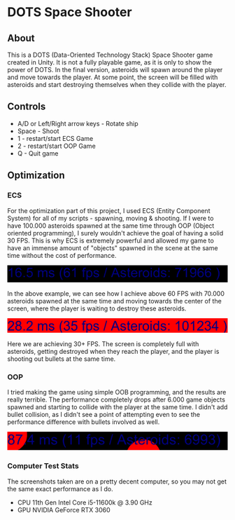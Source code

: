 # DOTS Space Shooter

## About
This is a DOTS (Data-Oriented Technology Stack) Space Shooter game created in Unity. It is not a fully playable game, as it is only to show the power of DOTS.
In the final version, asteroids will spawn around the player and move towards the player. At some point, the screen will be filled with asteroids and start
destroying themselves when they collide with the player.

## Controls

- A/D or Left/Right arrow keys - Rotate ship
- Space - Shoot
- 1 - restart/start ECS Game
- 2 - restart/start OOP Game
- Q - Quit game

## Optimization

### ECS
For the optimization part of this project, I used ECS (Entity Component System) for all of my scripts - spawning, moving & shooting. If I were to have 100.000
asteroids spawned at the same time through OOP (Object oriented programming), I surely wouldn't achieve the goal of having a solid 30 FPS. This is why ECS
is extremely powerful and allowed my game to have an immense amount of "objects" spawned in the scene at the same time without the cost of performance.

![70.000 asteroids](/Images/70k.png?raw=true)

In the above example, we can see how I achieve above 60 FPS with 70.000 asteroids spawned at the same time and moving towards the center of the screen,
where the player is waiting to destroy these asteroids. 

![101.000 asteroids](/Images/101k.png?raw=true)

Here we are achieving 30+ FPS. The screen is completely full with asteroids, getting destroyed when they reach the player, and the player is shooting out bullets at the same time.

### OOP

I tried making the game using simple OOB programming, and the results are really terrible. The performance completely drops after 6.000 game objects spawned and starting to collide
with the player at the same time. I didn't add bullet collision, as I didn't see a point of attempting even to see the performance difference with bullets involved as well.

![101.000 asteroids](/Images/6k.png?raw=true)

### Computer Test Stats

The screenshots taken are on a pretty decent computer, so you may not get the same exact performance as I do.

- CPU 11th Gen Intel Core i5-11600k @ 3.90 GHz
- GPU NVIDIA GeForce RTX 3060
